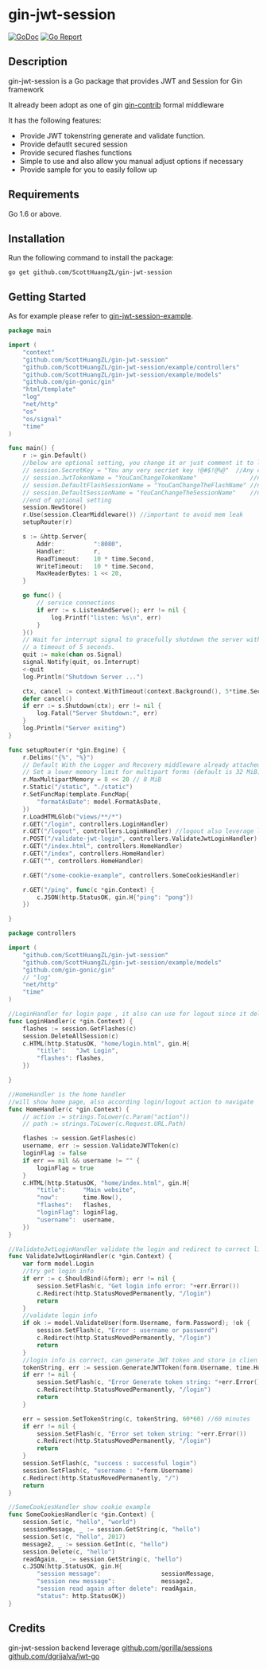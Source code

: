 # gin-jwt-session

[![GoDoc](https://godoc.org/github.com/ScottHuangZL/gin-jwt-session?status.png)](http://godoc.org/github.com/ScottHuangZL/gin-jwt-session)
[![Go Report](https://goreportcard.com/badge/github.com/ScottHuangZL/gin-jwt-session)](https://goreportcard.com/report/github.com/ScottHuangZL/gin-jwt-session)

## Description

gin-jwt-session is a Go package that provides JWT and Session for Gin framework

It already been adopt as one of gin [gin-contrib](https://github.com/gin-gonic/contrib) formal middleware


It has the following features:

* Provide JWT tokenstring generate and validate function.
* Provide defautlt secured session
* Provide secured flashes functions
* Simple to use and also allow you manual adjust options if necessary
* Provide sample for you to easily follow up

## Requirements

Go 1.6 or above.

## Installation

Run the following command to install the package:

```
go get github.com/ScottHuangZL/gin-jwt-session
```

## Getting Started

As for example please refer to [gin-jwt-session-example](https://github.com/ScottHuangZL/gin-jwt-session/tree/master/example). 

```go
package main

import (
	"context"
	"github.com/ScottHuangZL/gin-jwt-session"
	"github.com/ScottHuangZL/gin-jwt-session/example/controllers"
	"github.com/ScottHuangZL/gin-jwt-session/example/models"
	"github.com/gin-gonic/gin"
	"html/template"
	"log"
	"net/http"
	"os"
	"os/signal"
	"time"
)

func main() {
	r := gin.Default()
	//below are optional setting, you change it or just comment it to let it as default
	// session.SecretKey = "You any very secriet key !@#$!@%@"  //Any characters
	// session.JwtTokenName = "YouCanChangeTokenName"               //no blank character
	// session.DefaultFlashSessionName = "YouCanChangeTheFlashName" //no blank character
	// session.DefaultSessionName = "YouCanChangeTheSessionName"    //no blank character
	//end of optional setting
	session.NewStore()
	r.Use(session.ClearMiddleware()) //important to avoid mem leak
	setupRouter(r)

	s := &http.Server{
		Addr:           ":8080",
		Handler:        r,
		ReadTimeout:    10 * time.Second,
		WriteTimeout:   10 * time.Second,
		MaxHeaderBytes: 1 << 20,
	}

	go func() {
		// service connections
		if err := s.ListenAndServe(); err != nil {
			log.Printf("listen: %s\n", err)
		}
	}()
	// Wait for interrupt signal to gracefully shutdown the server with
	// a timeout of 5 seconds.
	quit := make(chan os.Signal)
	signal.Notify(quit, os.Interrupt)
	<-quit
	log.Println("Shutdown Server ...")

	ctx, cancel := context.WithTimeout(context.Background(), 5*time.Second)
	defer cancel()
	if err := s.Shutdown(ctx); err != nil {
		log.Fatal("Server Shutdown:", err)
	}
	log.Println("Server exiting")
}

func setupRouter(r *gin.Engine) {
	r.Delims("{%", "%}")
	// Default With the Logger and Recovery middleware already attached
	// Set a lower memory limit for multipart forms (default is 32 MiB)
	r.MaxMultipartMemory = 8 << 20 // 8 MiB
	r.Static("/static", "./static")
	r.SetFuncMap(template.FuncMap{
		"formatAsDate": model.FormatAsDate,
	})
	r.LoadHTMLGlob("views/**/*")
	r.GET("/login", controllers.LoginHandler)
	r.GET("/logout", controllers.LoginHandler) //logout also leverage login handler, since it just need clear session
	r.POST("/validate-jwt-login", controllers.ValidateJwtLoginHandler)
	r.GET("/index.html", controllers.HomeHandler)
	r.GET("/index", controllers.HomeHandler)
	r.GET("", controllers.HomeHandler)

	r.GET("/some-cookie-example", controllers.SomeCookiesHandler)

	r.GET("/ping", func(c *gin.Context) {
		c.JSON(http.StatusOK, gin.H{"ping": "pong"})
	})

}
```

```go
package controllers

import (
	"github.com/ScottHuangZL/gin-jwt-session"
	"github.com/ScottHuangZL/gin-jwt-session/example/models"
	"github.com/gin-gonic/gin"
	// "log"
	"net/http"
	"time"
)

//LoginHandler for login page , it also can use for logout since it delete all stored session
func LoginHandler(c *gin.Context) {
	flashes := session.GetFlashes(c)
	session.DeleteAllSession(c)
	c.HTML(http.StatusOK, "home/login.html", gin.H{
		"title":   "Jwt Login",
		"flashes": flashes,
	})

}

//HomeHandler is the home handler
//will show home page, also according login/logout action to navigate
func HomeHandler(c *gin.Context) {
	// action := strings.ToLower(c.Param("action"))
	// path := strings.ToLower(c.Request.URL.Path)

	flashes := session.GetFlashes(c)
	username, err := session.ValidateJWTToken(c)
	loginFlag := false
	if err == nil && username != "" {
		loginFlag = true
	}
	c.HTML(http.StatusOK, "home/index.html", gin.H{
		"title":     "Main website",
		"now":       time.Now(),
		"flashes":   flashes,
		"loginFlag": loginFlag,
		"username":  username,
	})
}

//ValidateJwtLoginHandler validate the login and redirect to correct link
func ValidateJwtLoginHandler(c *gin.Context) {
	var form model.Login
	//try get login info
	if err := c.ShouldBind(&form); err != nil {
		session.SetFlash(c, "Get login info error: "+err.Error())
		c.Redirect(http.StatusMovedPermanently, "/login")
		return
	}
	//validate login info
	if ok := model.ValidateUser(form.Username, form.Password); !ok {
		session.SetFlash(c, "Error : username or password")
		c.Redirect(http.StatusMovedPermanently, "/login")
		return
	}
	//login info is correct, can generate JWT token and store in clien side now
	tokenString, err := session.GenerateJWTToken(form.Username, time.Hour*time.Duration(1))
	if err != nil {
		session.SetFlash(c, "Error Generate token string: "+err.Error())
		c.Redirect(http.StatusMovedPermanently, "/login")
		return
	}

	err = session.SetTokenString(c, tokenString, 60*60) //60 minutes
	if err != nil {
		session.SetFlash(c, "Error set token string: "+err.Error())
		c.Redirect(http.StatusMovedPermanently, "/login")
		return
	}
	session.SetFlash(c, "success : successful login")
	session.SetFlash(c, "username : "+form.Username)
	c.Redirect(http.StatusMovedPermanently, "/")
	return
}

//SomeCookiesHandler show cookie example
func SomeCookiesHandler(c *gin.Context) {
	session.Set(c, "hello", "world")
	sessionMessage, _ := session.GetString(c, "hello")
	session.Set(c, "hello", 2017)
	message2, _ := session.GetInt(c, "hello")
	session.Delete(c, "hello")
	readAgain, _ := session.GetString(c, "hello")
	c.JSON(http.StatusOK, gin.H{
		"session message":                 sessionMessage,
		"session new message":             message2,
		"session read again after delete": readAgain,
		"status": http.StatusOK})
}

```

## Credits

gin-jwt-session backend leverage 
[github.com/gorilla/sessions](https://github.com/gorilla/sessions)
[github.com/dgrijalva/jwt-go](https://github.com/gorilla/sessions)